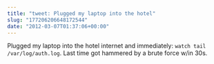 ```yaml
---
title: "tweet: Plugged my laptop into the hotel"
slug: "177206206648172544"
date: "2012-03-07T01:37:06+00:00"
---
```

Plugged my laptop into the hotel internet and immediately: `watch tail /var/log/auth.log`. Last time got hammered by a brute force w/in 30s.